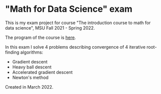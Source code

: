 # "Math for Data Science" exam
This is my exam project for course "The introduction course to math for data science", MSU Fall 2021 - Spring 2022. 

The program of the course is [here](https://github.com/amkatrutsa/msu_intro_ds2021).

In this exam I solve 4 problems describing convergence of 4 iterative root-finding algorithms:
- Gradient descent
- Heavy ball descent
- Accelerated gradient descent
- Newton's method

Created in March 2022.
